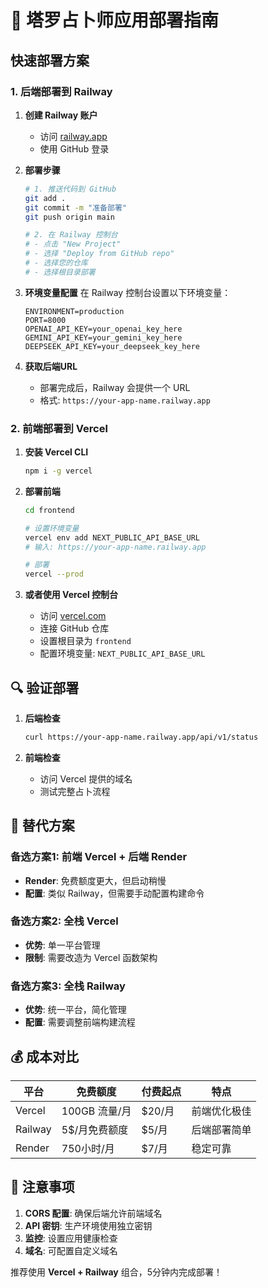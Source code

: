 # 🚀 塔罗占卜师应用部署指南

## 快速部署方案

### 1. 后端部署到 Railway

1. **创建 Railway 账户**
   - 访问 [railway.app](https://railway.app)
   - 使用 GitHub 登录

2. **部署步骤**
   ```bash
   # 1. 推送代码到 GitHub
   git add .
   git commit -m "准备部署"
   git push origin main
   
   # 2. 在 Railway 控制台
   # - 点击 "New Project"
   # - 选择 "Deploy from GitHub repo"
   # - 选择您的仓库
   # - 选择根目录部署
   ```

3. **环境变量配置**
   在 Railway 控制台设置以下环境变量：
   ```
   ENVIRONMENT=production
   PORT=8000
   OPENAI_API_KEY=your_openai_key_here
   GEMINI_API_KEY=your_gemini_key_here
   DEEPSEEK_API_KEY=your_deepseek_key_here
   ```

4. **获取后端URL**
   - 部署完成后，Railway 会提供一个 URL
   - 格式: `https://your-app-name.railway.app`

### 2. 前端部署到 Vercel

1. **安装 Vercel CLI**
   ```bash
   npm i -g vercel
   ```

2. **部署前端**
   ```bash
   cd frontend
   
   # 设置环境变量
   vercel env add NEXT_PUBLIC_API_BASE_URL
   # 输入: https://your-app-name.railway.app
   
   # 部署
   vercel --prod
   ```

3. **或者使用 Vercel 控制台**
   - 访问 [vercel.com](https://vercel.com)
   - 连接 GitHub 仓库
   - 设置根目录为 `frontend`
   - 配置环境变量: `NEXT_PUBLIC_API_BASE_URL`

## 🔍 验证部署

1. **后端检查**
   ```bash
   curl https://your-app-name.railway.app/api/v1/status
   ```

2. **前端检查**
   - 访问 Vercel 提供的域名
   - 测试完整占卜流程

## 🎯 替代方案

### 备选方案1: 前端 Vercel + 后端 Render
- **Render**: 免费额度更大，但启动稍慢
- **配置**: 类似 Railway，但需要手动配置构建命令

### 备选方案2: 全栈 Vercel
- **优势**: 单一平台管理
- **限制**: 需要改造为 Vercel 函数架构

### 备选方案3: 全栈 Railway
- **优势**: 统一平台，简化管理
- **配置**: 需要调整前端构建流程

## 💰 成本对比

| 平台 | 免费额度 | 付费起点 | 特点 |
|------|----------|----------|------|
| Vercel | 100GB 流量/月 | $20/月 | 前端优化极佳 |
| Railway | 5$/月免费额度 | $5/月 | 后端部署简单 |
| Render | 750小时/月 | $7/月 | 稳定可靠 |

## 🚨 注意事项

1. **CORS 配置**: 确保后端允许前端域名
2. **API 密钥**: 生产环境使用独立密钥
3. **监控**: 设置应用健康检查
4. **域名**: 可配置自定义域名

推荐使用 **Vercel + Railway** 组合，5分钟内完成部署！
